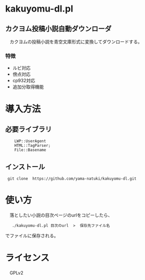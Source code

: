 kakuyomu-dl.pl
===============================

カクヨム投稿小説自動ダウンローダ
-------------------------------

　カクヨムの投稿小説を青空文庫形式に変換してダウンロードする。

### 特徴

- ルビ対応
- 傍点対応
- cp932対応
- 追加分取得機能

# 導入方法

## 必要ライブラリ

```
    LWP::UserAgent
    HTML::TagParser;
    File::Basename
```

## インストール

`  git clone  https://github.com/yama-natuki/kakuyomu-dl.git `

# 使い方

　落としたい小説の目次ページのurlをコピーしたら、

`    ./kakuyomu-dl.pl 目次のurl  >  保存先ファイル名 `

でファイルに保存される。


# ライセンス
　GPLv2

